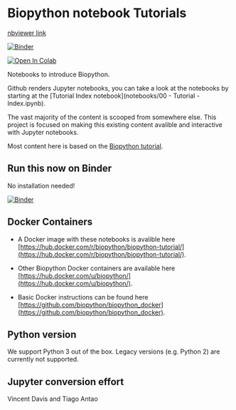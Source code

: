Biopython notebook Tutorials
============================

[nbviewer link](https://nbviewer.jupyter.org/github/projetinho-bioinfo/biopython-notebook/blob/0f63b5014ed1ca84edaa95100157ef3b49be0267/notebooks/00%20-%20Tutorial%20-%20Index.ipynb)

[![Binder](http://mybinder.org/badge.svg)](http://mybinder.org/repo/projetinho-bioinfo/biopython-notebook/)

[![Open In Colab](https://colab.research.google.com/assets/colab-badge.svg)](https://colab.research.google.com/github/projetinho-bioinfo/biopython-notebook)


Notebooks to introduce Biopython.

Github renders Jupyter notebooks, you can take a look at the notebooks by starting at the [Tutorial Index notebook](notebooks/00 - Tutorial - Index.ipynb).

The vast majority of the content is scooped from somewhere else. This project is focused on making this existing content avalible and interactive with Jupyter notebooks.

Most content here is based on the [Biopython tutorial](http://biopython.org/DIST/docs/tutorial/Tutorial.html).


Run this now on Binder
----------------------

No installation needed!

[![Binder](http://mybinder.org/badge.svg)](http://mybinder.org/repo/tiagoantao/biopython-notebook)


Docker Containers
-----------------

- A Docker image with these notebooks is avalible here
[https://hub.docker.com/r/biopython/biopython-tutorial/](https://hub.docker.com/r/biopython/biopython-tutorial/).

- Other Biopython Docker containers are available here [https://hub.docker.com/u/biopython/](https://hub.docker.com/u/biopython/).

- Basic Docker instructions can be found here [https://github.com/biopython/biopython_docker](https://github.com/biopython/biopython_docker).


Python version
--------------

We support Python 3 out of the box. Legacy versions (e.g. Python 2) are
currently not supported.


Jupyter conversion effort
-------------------------

Vincent Davis and Tiago Antao
